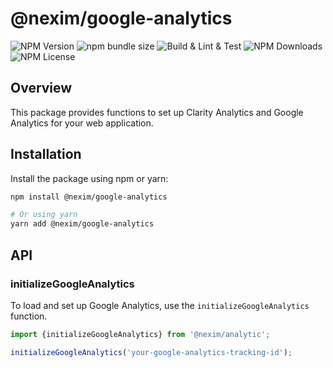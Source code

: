 # @nexim/google-analytics

![NPM Version](https://img.shields.io/npm/v/%40nexim%2Fanalytic)
![npm bundle size](https://img.shields.io/bundlephobia/min/%40nexim%2Fanalytic)
![Build & Lint & Test](https://github.com/the-nexim/nanolib/actions/workflows/build-lint-test.yaml/badge.svg)
![NPM Downloads](https://img.shields.io/npm/dm/%40nexim%2Fanalytic)
![NPM License](https://img.shields.io/npm/l/%40nexim%2Fanalytic)

## Overview

This package provides functions to set up Clarity Analytics and Google Analytics for your web application.

## Installation

Install the package using npm or yarn:

```sh
npm install @nexim/google-analytics

# Or using yarn
yarn add @nexim/google-analytics
```

## API

### initializeGoogleAnalytics

To load and set up Google Analytics, use the `initializeGoogleAnalytics` function.

```ts
import {initializeGoogleAnalytics} from '@nexim/analytic';

initializeGoogleAnalytics('your-google-analytics-tracking-id');
```
